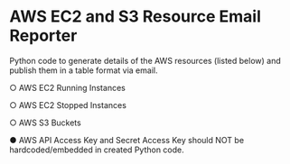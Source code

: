 # AWS EC2 and S3 Resource Email Reporter
Python code to generate details of the AWS resources (listed below) and publish them in a table format via email.

○ AWS EC2 Running Instances

○ AWS EC2 Stopped Instances

○ AWS S3 Buckets

● AWS API Access Key and Secret Access Key should NOT be hardcoded/embedded in created Python code.
